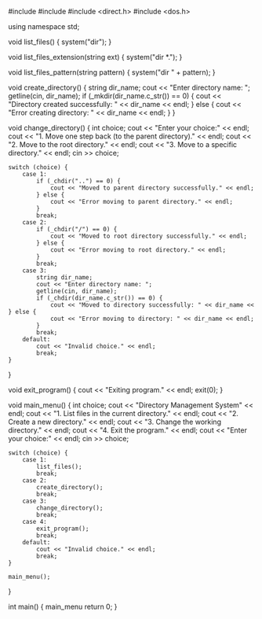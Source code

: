 #include <iostream>
#include <string>
#include <direct.h>
#include <dos.h>

using namespace std;

void list_files() {
    system("dir");
}

void list_files_extension(string ext) {
    system("dir *.");
}

void list_files_pattern(string pattern) {
    system("dir " + pattern);
}

void create_directory() {
    string dir_name;
    cout << "Enter directory name: ";
    getline(cin, dir_name);
    if (_mkdir(dir_name.c_str()) == 0) {
        cout << "Directory created successfully: " << dir_name << endl;
    } else {
        cout << "Error creating directory: " << dir_name << endl;
    }
}

void change_directory() {
    int choice;
    cout << "Enter your choice:" << endl;
    cout << "1. Move one step back (to the parent directory)." << endl;
    cout << "2. Move to the root directory." << endl;
    cout << "3. Move to a specific directory." << endl;
    cin >> choice;

    switch (choice) {
        case 1:
            if (_chdir("..") == 0) {
                cout << "Moved to parent directory successfully." << endl;
            } else {
                cout << "Error moving to parent directory." << endl;
            }
            break;
        case 2:
            if (_chdir("/") == 0) {
                cout << "Moved to root directory successfully." << endl;
            } else {
                cout << "Error moving to root directory." << endl;
            }
            break;
        case 3:
            string dir_name;
            cout << "Enter directory name: ";
            getline(cin, dir_name);
            if (_chdir(dir_name.c_str()) == 0) {
                cout << "Moved to directory successfully: " << dir_name <<            } else {
                cout << "Error moving to directory: " << dir_name << endl;
            }
            break;
        default:
            cout << "Invalid choice." << endl;
            break;
    }
}

void exit_program() {
    cout << "Exiting program." << endl;
    exit(0);
}

void main_menu() {
    int choice;
    cout << "Directory Management System" << endl;
    cout << "1. List files in the current directory." << endl;
    cout << "2. Create a new directory." << endl;
    cout << "3. Change the working directory." << endl;
    cout << "4. Exit the program." << endl;
    cout << "Enter your choice:" << endl;
    cin >> choice;

    switch (choice) {
        case 1:
            list_files();
            break;
        case 2:
            create_directory();
            break;
        case 3:
            change_directory();
            break;
        case 4:
            exit_program();
            break;
        default:
            cout << "Invalid choice." << endl;
            break;
    }

    main_menu();
}

int main() {
    main_menu return 0;
}
